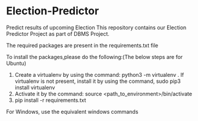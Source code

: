 # Election-Predictor
Predict results of upcoming Election
This repository contains our Election Predictor Project as part of DBMS Project.

The required packages are present in the requirements.txt file

To install the packages,please do the following:(The below steps are for Ubuntu)

1. Create a virtualenv by using the command: python3 -m virtualenv <environment name>. If virtualenv is not present, install it by using the command, sudo pip3 install virtualenv 
2. Activate it by the command: source <path_to_environment>/bin/activate
3. pip install -r requirements.txt

For Windows, use the equivalent windows commands
#
